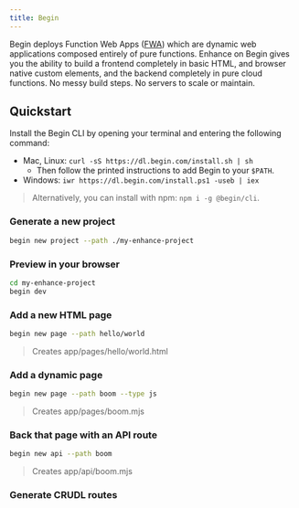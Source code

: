 ```yaml
---
title: Begin
---
```


Begin deploys Function Web Apps ([FWA](https://fwa.dev)) which are dynamic web applications composed entirely of pure functions. Enhance on Begin gives you the ability to build a frontend completely in basic HTML, and browser native custom elements, and the backend completely in pure cloud functions. No messy build steps. No servers to scale or maintain.

## Quickstart

Install the Begin CLI by opening your terminal and entering the following command:

- Mac, Linux: `curl -sS https://dl.begin.com/install.sh | sh`
  - Then follow the printed instructions to add Begin to your `$PATH`.
- Windows: `iwr https://dl.begin.com/install.ps1 -useb | iex`

> Alternatively, you can install with npm: `npm i -g @begin/cli`.

### Generate a new project

```bash
begin new project --path ./my-enhance-project
```

### Preview in your browser

```bash
cd my-enhance-project
begin dev
```

### Add a new HTML page

```bash
begin new page --path hello/world 
```
> Creates app/pages/hello/world.html

### Add a dynamic page

```bash
begin new page --path boom --type js
```
> Creates app/pages/boom.mjs

### Back that page with an API route

```bash
begin new api --path boom
```
> Creates app/api/boom.mjs

### Generate CRUDL routes
